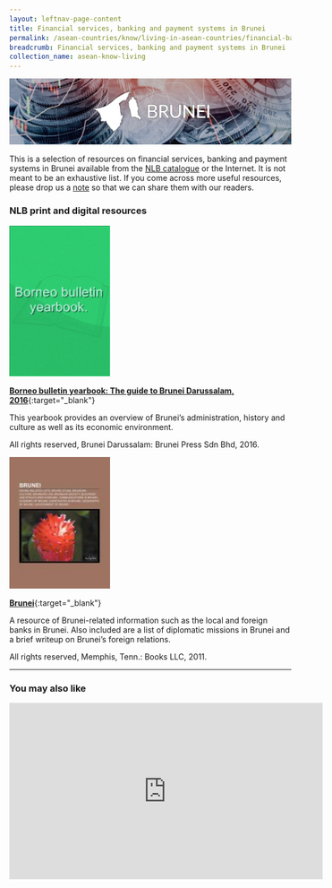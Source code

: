 ```yaml
---
layout: leftnav-page-content
title: Financial services, banking and payment systems in Brunei
permalink: /asean-countries/know/living-in-asean-countries/financial-banking-payment-in-brunei/
breadcrumb: Financial services, banking and payment systems in Brunei
collection_name: asean-know-living
---
```


<img src="/images/asean-living/ASEAN-Brunei-Banking.jpg" alt="Brunei banking banner" style="width:800px;" />

This is a selection of resources on financial services, banking and payment systems in Brunei available from the [NLB catalogue](http://catalogue.nlb.gov.sg/) or the Internet.  It is not meant to be an exhaustive list. If you come across more useful resources, please drop us a [note](http://www.eyeonasia.sg/contact/) so that we can share them with our readers.

### **NLB print and digital resources**

<img src="/images/book-covers/Borneo-bulletin-yearbook-The-guide-to-Brunei-Darussalam-2016.png" style="width:180px;" />

[**Borneo bulletin yearbook: The guide to Brunei Darussalam, 2016**](http://eservice.nlb.gov.sg/item_holding.aspx?bid=202888962){:target="_blank"}

This yearbook provides an overview of Brunei’s administration, history and culture as well as its economic environment.

All rights reserved, Brunei Darussalam: Brunei Press Sdn Bhd, 2016.

<img src="/images/book-covers/Brunei.jpg" style="width:180px;" />

[**Brunei**](http://eservice.nlb.gov.sg/item_holding.aspx?bid=14540526){:target="_blank"}

A resource of Brunei-related information such as the local and foreign banks in Brunei. Also included are a list of diplomatic missions in Brunei and a brief writeup on Brunei’s foreign relations.

All rights reserved, Memphis, Tenn.: Books LLC, 2011.

---

### **You may also like**

<div class="bp-youtube">
<iframe width="560" height="315" src="https://www.youtube.com/embed/P_TqzMl9nEg" frameborder="0" allow="accelerometer; autoplay; encrypted-media; gyroscope; picture-in-picture" allowfullscreen></iframe>
</div>

